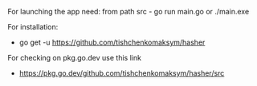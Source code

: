 For launching the app need:
from path src - go run main.go
or
./main.exe

For installation:
- go get -u https://github.com/tishchenkomaksym/hasher

For checking on pkg.go.dev use this link
- https://pkg.go.dev/github.com/tishchenkomaksym/hasher/src